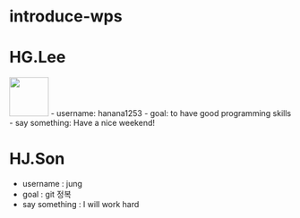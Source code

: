 # introduce-wps

# HG.Lee
<img src="https://avatars.githubusercontent.com/u/76270892?s=460&u=a4ac523ba157f035ba3a847c854ea8e77e17cb08&v=4" height="70px" width="70px">
- username: hanana1253
- goal: to have good programming skills
- say something: Have a nice weekend!

# HJ.Son
- username : jung
- goal : git 정복
- say something : I will work hard
